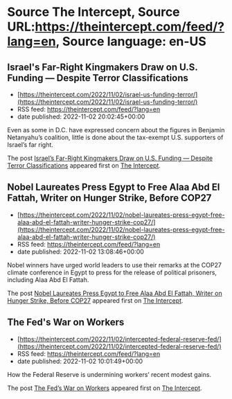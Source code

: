 # Source The Intercept, Source URL:https://theintercept.com/feed/?lang=en, Source language: en-US

## Israel's Far-Right Kingmakers Draw on U.S. Funding — Despite Terror Classifications
 - [https://theintercept.com/2022/11/02/israel-us-funding-terror/](https://theintercept.com/2022/11/02/israel-us-funding-terror/)
 - RSS feed: https://theintercept.com/feed/?lang=en
 - date published: 2022-11-02 20:02:45+00:00

<p>Even as some in D.C. have expressed concern about the figures in Benjamin Netanyahu’s coalition, little is done about the tax-exempt U.S. supporters of Israel’s far right.</p>
<p>The post <a href="https://theintercept.com/2022/11/02/israel-us-funding-terror/" rel="nofollow">Israel&#8217;s Far-Right Kingmakers Draw on U.S. Funding — Despite Terror Classifications</a> appeared first on <a href="https://theintercept.com" rel="nofollow">The Intercept</a>.</p>

## Nobel Laureates Press Egypt to Free Alaa Abd El Fattah, Writer on Hunger Strike, Before COP27
 - [https://theintercept.com/2022/11/02/nobel-laureates-press-egypt-free-alaa-abd-el-fattah-writer-hunger-strike-cop27/](https://theintercept.com/2022/11/02/nobel-laureates-press-egypt-free-alaa-abd-el-fattah-writer-hunger-strike-cop27/)
 - RSS feed: https://theintercept.com/feed/?lang=en
 - date published: 2022-11-02 13:08:46+00:00

<p>Nobel winners have urged world leaders to use their remarks at the COP27 climate conference in Egypt to press for the release of political prisoners, including Alaa Abd El Fattah.</p>
<p>The post <a href="https://theintercept.com/2022/11/02/nobel-laureates-press-egypt-free-alaa-abd-el-fattah-writer-hunger-strike-cop27/" rel="nofollow">Nobel Laureates Press Egypt to Free Alaa Abd El Fattah, Writer on Hunger Strike, Before COP27</a> appeared first on <a href="https://theintercept.com" rel="nofollow">The Intercept</a>.</p>

## The Fed's War on Workers
 - [https://theintercept.com/2022/11/02/intercepted-federal-reserve-fed/](https://theintercept.com/2022/11/02/intercepted-federal-reserve-fed/)
 - RSS feed: https://theintercept.com/feed/?lang=en
 - date published: 2022-11-02 10:01:49+00:00

<p>How the Federal Reserve is undermining workers’ recent modest gains.</p>
<p>The post <a href="https://theintercept.com/2022/11/02/intercepted-federal-reserve-fed/" rel="nofollow">The Fed&#8217;s War on Workers</a> appeared first on <a href="https://theintercept.com" rel="nofollow">The Intercept</a>.</p>
